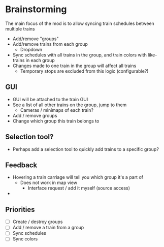 # Brainstorming

The main focus of the mod is to allow syncing train schedules between multiple trains

- Add/remove "groups"
- Add/remove trains from each group
  - Dropdown
- Sync schedules with all trains in the group, and train colors with like-trains in each group
- Changes made to one train in the group will affect all trains
  - Temporary stops are excluded from this logic (configurable?)

## GUI

- GUI will be attached to the train GUI
- See a list of all other trains on the group, jump to them
  - Cameras / minimaps of each train?
- Add / remove groups
- Change which group this train belongs to

## Selection tool?

- Perhaps add a selection tool to quickly add trains to a specific group?

## Feedback

- Hovering a train carriage will tell you which group it's a part of
  - Does not work in map view
    - Interface request / add it myself (source access)
-

## Priorities

- [ ] Create / destroy groups
- [ ] Add / remove a train from a group
- [ ] Sync schedules
- [ ] Sync colors
